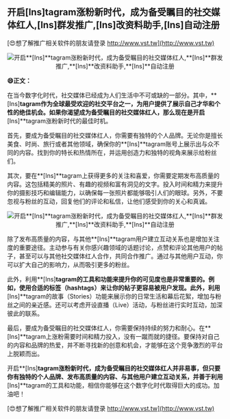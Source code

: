 ## **开启**[Ins]**tagram涨粉新时代，成为备受瞩目的社交媒体红人,**[Ins]**群发推广,**[Ins]**改资料助手,**[Ins]**自动注册**

[😍想了解推广相关软件的朋友请登录 http://www.vst.tw](http://www.vst.tw)

 <center><img src="https://vst.tw/MP4/tuiguang/png/2.png" alt="开启**[Ins]**tagram涨粉新时代，成为备受瞩目的社交媒体红人,**[Ins]**群发推广,**[Ins]**改资料助手,**[Ins]**自动注册"></center>

**😄正文：**

在当今数字化时代，社交媒体已经成为人们生活中不可或缺的一部分。其中，**[Ins]**tagram作为全球最受欢迎的社交平台之一，为用户提供了展示自己才华和个性的绝佳机会。如果你渴望成为备受瞩目的社交媒体红人，那么现在是开启**[Ins]**tagram涨粉新时代的最佳时机。

首先，要成为备受瞩目的社交媒体红人，你需要有独特的个人品牌。无论你是擅长美食、时尚、旅行或者其他领域，确保你的**[Ins]**tagram账号上展示出与众不同的内容。找到你的特长和热情所在，并运用创造力和独特的视角来展示给粉丝们。

其次，要在**[Ins]**tagram上获得更多的关注和喜爱，你需要定期发布高质量的内容。这包括精美的照片、有趣的视频和富有洞见的文字。投入时间和精力来提升你的摄影技巧和编辑能力，以确保每一张照片都能够吸引人们的眼球。另外，不要忽视与粉丝的互动，回复他们的评论和私信，让他们感受到你的关心和真诚。

 <center><img src="https://vst.tw/MP4/tuiguang/png/4.png" alt="开启**[Ins]**tagram涨粉新时代，成为备受瞩目的社交媒体红人,**[Ins]**群发推广,**[Ins]**改资料助手,**[Ins]**自动注册"></center>

除了发布高质量的内容，与其他**[Ins]**tagram用户建立互动关系也是增加关注度的重要途径。主动参与有关你感兴趣领域的话题讨论，点赞和评论其他用户的帖子，甚至可以与其他社交媒体红人合作，共同合作推广。通过与其他用户互动，你可以扩大自己的影响力，从而吸引更多的粉丝。

此外，利用**[Ins]**tagram的工具和功能来提升你的可见度也是非常重要的。例如，使用合适的标签（hashtags）来让你的帖子更容易被用户发现。此外，利用**[Ins]**tagram的故事（Stories）功能来展示你的日常生活和幕后花絮，增加与粉丝之间的亲近感。还可以考虑开设直播（Live）活动，与粉丝进行实时互动，加深彼此的联系。

最后，要成为备受瞩目的社交媒体红人，你需要保持持续的努力和耐心。在**[Ins]**tagram上涨粉需要时间和精力投入，没有一蹴而就的捷径。要保持对自己的内容和品牌的热爱，并不断寻找新的创意和机会，才能够在这个竞争激烈的平台上脱颖而出。

开启**[Ins]**tagram涨粉新时代，成为备受瞩目的社交媒体红人并非易事，但只要你有独特的个人品牌、发布高质量的内容、与其他用户建立互动关系，并善于利用**[Ins]**tagram的工具和功能，相信你能够在这个数字化时代取得巨大的成功。加油吧！

[😍想了解推广相关软件的朋友请登录 http://www.vst.tw](http://www.vst.tw)



